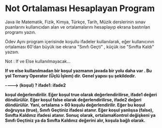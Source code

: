 <h1>Not Ortalaması Hesaplayan Program</h1>

<p>Java ile Matematik, Fizik, Kimya, Türkçe, Tarih, Müzik derslerinin sınav puanlarını kullanıcıdan alan ve ortalamalarını hesaplayıp ekrana bastırılan programı yazın.

Ödev
Aynı program içerisinde koşullu ifadeler kullanılarak, eğer kullanıcının ortalaması 60'dan büyük ise ekrana "Sınıfı Geçti" , küçük ise "Sınıfta Kaldı" yazsın.

Not : If ve Else kullanılmayacak...</p>


<p><strong>If ve else kullanılmadan bir koşul yazmanın javada bir yolu daha var
. Bu yol Ternary Operator (Üçlü İşlem) dir.
Genel yapısı şu şekildedir.</strong></p>
<p><strong>---->  (koşul) ? ifade1: ifade2</strong></p>
<p><strong>koşul değerlendirilir. Eğer koşul true olarak değerlendirilirse, ifade1 değeri döndürülür.
Eğer koşul false olarak değerlendirilirse, ifade2 değeri döndürülür.
Yani, ortalama > 60 koşulu değerlendirilir. Eğer bu koşul doğruysa (true), Sınıfı Geçtiniz ifadesi atanır. Eğer koşul yanlışsa (false), Sınıfta Kaldınız ifadesi atanır. Sonuç olarak, ortalamaKontrol değişkeni ya Sınıfı Geçtiniz ya da Sınıfta Kaldınız değerini alır, koşula bağlı olarak.</strong></p>